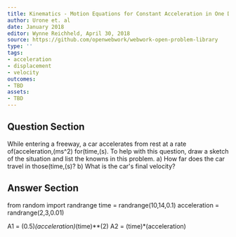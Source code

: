 ```yaml
---
title: Kinematics - Motion Equations for Constant Acceleration in One Dimension
author: Urone et. al
date: January 2018
editor: Wynne Reichheld, April 30, 2018
source: https://github.com/openwebwork/webwork-open-problem-library
type: ''
tags:
- acceleration
- displacement
- velocity
outcomes:
- TBD
assets:
- TBD
---
```


## Question Section 

While entering a freeway, a car accelerates from rest at a rate of(acceleration,(ms^2) for(time,(s). To help with this question, draw a sketch of the situation and list the knowns in this problem. 
a) How far does the car travel in those(time,(s)?
b) What is the car's final velocity?

## Answer Section

from random import randrange
time = randrange(10,14,0.1)
acceleration = randrange(2,3,0.01)

A1 = (0.5)*(acceleration)*(time)**(2)
A2 = (time)*(acceleration)